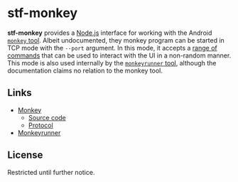 # stf-monkey

**stf-monkey** provides a [Node.js][nodejs] interface for working with the Android [`monkey` tool][monkey-site]. Albeit undocumented, they monkey program can be started in TCP mode with the `--port` argument. In this mode, it accepts a [range of commands][monkey-proto] that can be used to interact with the UI in a non-random manner. This mode is also used internally by the [`monkeyrunner` tool][monkeyrunner-site], although the documentation claims no relation to the monkey tool. 

## Links

* [Monkey][monkey-site]
    - [Source code][monkey-source]
    - [Protocol][monkey-proto]
* [Monkeyrunner][monkeyrunner-site]

## License

Restricted until further notice.

[nodejs]: <http://nodejs.org/>
[monkey-site]: <http://developer.android.com/tools/help/monkey.html>
[monkey-source]: <https://github.com/android/platform_development/blob/master/cmds/monkey/>
[monkey-proto]: <https://github.com/android/platform_development/blob/master/cmds/monkey/README.NETWORK.txt>
[monkeyrunner-site]: <http://developer.android.com/tools/help/monkeyrunner_concepts.html>